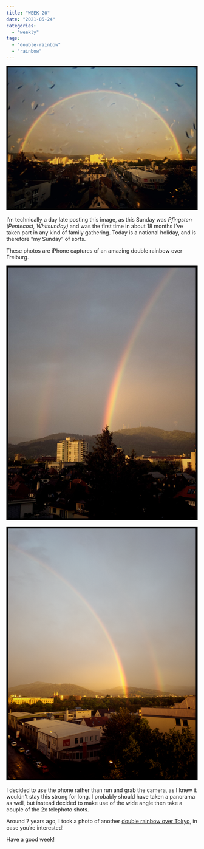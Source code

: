 ```yaml
---
title: "WEEK 20"
date: "2021-05-24"
categories: 
  - "weekly"
tags: 
  - "double-rainbow"
  - "rainbow"
---
```


![IMG_2423 Edited.jpg](/assets/images/ad10b-img_2423edited.jpg)

I’m technically a day late posting this image, as this Sunday was _Pfingsten (Pentecost, Whitsunday)_ and was the first time in about 18 months I’ve taken part in any kind of family gathering. Today is a national holiday, and is therefore “my Sunday” of sorts.

These photos are iPhone captures of an amazing double rainbow over Freiburg.

![IMG_2431 Edited.jpg](/assets/images/d1e35-img_2431edited.jpg)

![IMG_2427 Edited copy.png](/assets/images/c7ac6-img_2427editedcopy.png)

I decided to use the phone rather than run and grab the camera, as I knew it wouldn’t stay this strong for long. I probably should have taken a panorama as well, but instead decided to make use of the wide angle then take a couple of the 2x telephoto shots.

Around 7 years ago, I took a photo of another [double rainbow over Tokyo](http://www.martinirwinphotography.com/myblog/2013/10/3/double-rainbow), in case you’re interested!

Have a good week!
